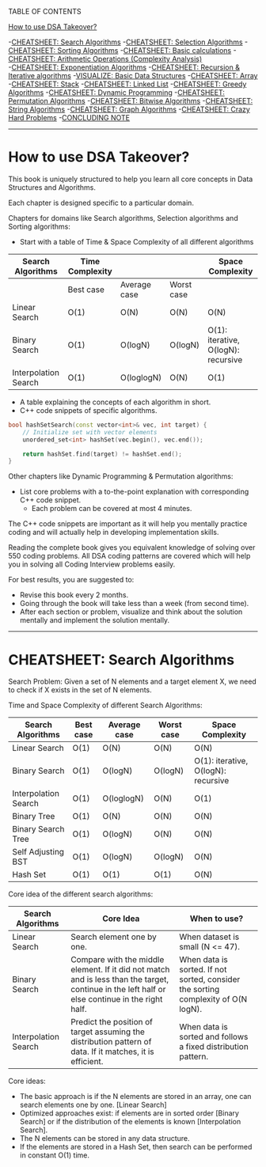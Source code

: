 TABLE OF CONTENTS

[How to use DSA Takeover?](#How-to-use-dsa-takeover)

-[CHEATSHEET: Search Algorithms](#cheatsheet-search-algorithms)
-[CHEATSHEET: Selection Algorithms](#cheatsheet-_-algorithms)
-[CHEATSHEET: Sorting Algorithms](#cheatsheet-_-algorithms)
-[CHEATSHEET: Basic calculations](#cheatsheet-_-algorithms)
-[CHEATSHEET: Arithmetic Operations (Complexity Analysis)](#cheatsheet-_-algorithms)  
-[CHEATSHEET: Exponentiation Algorithms](#cheatsheet-_-algorithms)
-[CHEATSHEET: Recursion & Iterative algorithms](#cheatsheet-_-algorithms)
-[VISUALIZE: Basic Data Structures](#cheatsheet-_-algorithms)
-[CHEATSHEET: Array](#cheatsheet-_-algorithms)
-[CHEATSHEET: Stack](#cheatsheet-_-algorithms)
-[CHEATSHEET: Linked List](#cheatsheet-_-algorithms)
-[CHEATSHEET: Greedy Algorithms](#cheatsheet-_-algorithms)
-[CHEATSHEET: Dynamic Programming](#cheatsheet-_-algorithms)
-[CHEATSHEET: Permutation Algorithms](#cheatsheet-_-algorithms)
-[CHEATSHEET: Bitwise Algorithms](#cheatsheet-_-algorithms)
-[CHEATSHEET: String Algorithms](#cheatsheet-_-algorithms)
-[CHEATSHEET: Graph Algorithms](#cheatsheet-_-algorithms)
-[CHEATSHEET: Crazy Hard Problems](#cheatsheet-_-algorithms)
-[CONCLUDING NOTE](#cheatsheet-_-algorithms)

---

# How to use DSA Takeover?

This book is uniquely structured to help you learn all core concepts in Data Structures and Algorithms.  

Each chapter is designed specific to a particular domain.  

Chapters for domains like Search algorithms, Selection algorithms and Sorting algorithms:  
- Start with a table of Time & Space Complexity of all different algorithms  

| Search Algorithms   | Time Complexity              |                           |                | Space Complexity |  
|---------------------|------------------------------|---------------------------|----------------|------------------|  
|                     | Best case                   | Average case             | Worst case     |                  |  
| Linear Search       | O(1)                        | O(N)                     | O(N)           | O(N)             |  
| Binary Search       | O(1)                        | O(logN)                  | O(logN)        | O(1): iterative, O(logN): recursive|  
| Interpolation Search| O(1)                        | O(loglogN)               | O(N)           | O(1)             |  

- A table explaining the concepts of each algorithm in short.  
- C++ code snippets of specific algorithms.

```cpp
bool hashSetSearch(const vector<int>& vec, int target) {
    // Initialize set with vector elements
    unordered_set<int> hashSet(vec.begin(), vec.end());

    return hashSet.find(target) != hashSet.end();
}
```

Other chapters like Dynamic Programming & Permutation algorithms:  
- List core problems with a to-the-point explanation with corresponding C++ code snippet.  
    - Each problem can be covered at most 4 minutes.  

The C++ code snippets are important as it will help you mentally practice coding and will actually help in developing implementation skills.  

Reading the complete book gives you equivalent knowledge of solving over 550 coding problems. All DSA coding patterns are covered which will help you in solving all Coding Interview problems easily.  

For best results, you are suggested to:  
- Revise this book every 2 months.  
- Going through the book will take less than a week (from second time).  
- After each section or problem, visualize and think about the solution mentally and implement the solution mentally.  

---

# CHEATSHEET: Search Algorithms

Search Problem: Given a set of N elements and a target element X, we need to check if X exists in the set of N elements.

Time and Space Complexity of different Search Algorithms:

| Search Algorithms       | Best case | Average case | Worst case | Space Complexity           |  
|-------------------------|-----------|--------------|------------|----------------------------|  
| Linear Search           | O(1)      | O(N)         | O(N)       | O(N)                       |  
| Binary Search           | O(1)      | O(logN)      | O(logN)    | O(1): iterative, O(logN): recursive |  
| Interpolation Search    | O(1)      | O(loglogN)   | O(N)       | O(1)                       |  
| Binary Tree             | O(1)      | O(N)         | O(N)       | O(N)                       |  
| Binary Search Tree      | O(1)      | O(logN)      | O(N)       | O(N)                       |  
| Self Adjusting BST      | O(1)      | O(logN)      | O(logN)    | O(N)                       |  
| Hash Set                | O(1)      | O(1)         | O(1)       | O(N)                       |  

Core idea of the different search algorithms:

| Search Algorithms       | Core Idea                                                                                              | When to use?                                 |  
|-------------------------|-------------------------------------------------------------------------------------------------------|--------------------------------------------|  
| Linear Search           | Search element one by one.                                                                           | When dataset is small (N <= 47).           |  
| Binary Search           | Compare with the middle element. If it did not match and is less than the target, continue in the left half or else continue in the right half. | When data is sorted. If not sorted, consider the sorting complexity of O(N logN). |  
| Interpolation Search    | Predict the position of target assuming the distribution pattern of data. If it matches, it is efficient. | When data is sorted and follows a fixed distribution pattern. |

Core ideas:
- The basic approach is if the N elements are stored in an array, one can search elements one by one. [Linear Search]  
- Optimized approaches exist: if elements are in sorted order [Binary Search] or if the distribution of the elements is known [Interpolation Search].  
- The N elements can be stored in any data structure.  
- If the elements are stored in a Hash Set, then search can be performed in constant O(1) time.  
